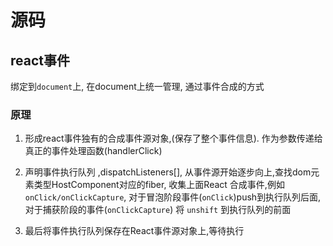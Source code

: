 # 源码

## react事件

绑定到`document`上, 在document上统一管理,
通过事件合成的方式

### 原理

1. 形成react事件独有的合成事件源对象,(保存了整个事件信息). 作为参数传递给真正的事件处理函数(handlerClick)

2. 声明事件执行队列 ,dispatchListeners[], 从事件源开始逐步向上,查找dom元素类型HostComponent对应的fiber, 收集上面React
合成事件,例如 `onClick/onClickCapture`, 对于冒泡阶段事件(`onClick`)push到执行队列后面,对于捕获阶段的事件(`onClickCapture`)
将 `unshift` 到执行队列的前面

3. 最后将事件执行队列保存在React事件源对象上,等待执行